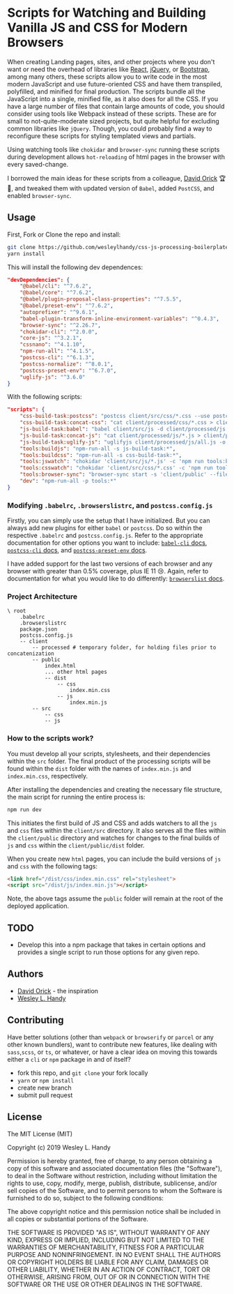 # Scripts for Watching and Building Vanilla JS and CSS for Modern Browsers

When creating Landing pages, sites, and other projects where you don't want or need the overhead of libraries like [React](https://reactjs.org), [jQuery](https://jquery.com/), or [Bootstrap](https://getbootstrap.com/), among many others, these scripts allow you to write code in the most modern JavaScript and use future-oriented CSS and have them transpiled, polyfilled, and minified for final production. The scripts bundle all the JavaScript into a single, minified file, as it also does for all the CSS. If you have a large number of files that contain large amounts of code, you should consider using tools like Webpack instead of these scripts. These are for small to not-quite-moderate sized projects, but quite helpful for excluding common libraries like `jQuery`. Though, you could probably find a way to reconfigure these scripts for styling templated views and partials.

Using watching tools like `chokidar` and `browser-sync` running these scripts during development allows `hot-reloading` of html pages in the browser with every saved-change.

I borrowed the main ideas for these scripts from a colleague, [David Orick](https://github.com/dorickweb) :trophy: :1st_place_medal:, and tweaked them with updated version of `Babel`, added `PostCSS`, and enabled `browser-sync`. 

## Usage

First, Fork or Clone the repo and install:

```bash
git clone https://github.com/wesleylhandy/css-js-processing-boilerplate.git
yarn install
```

This will install the following dev dependences:

```json
"devDependencies": {
    "@babel/cli": "^7.6.2",
    "@babel/core": "^7.6.2",
    "@babel/plugin-proposal-class-properties": "^7.5.5",
    "@babel/preset-env": "^7.6.2",
    "autoprefixer": "^9.6.1",
    "babel-plugin-transform-inline-environment-variables": "^0.4.3",
    "browser-sync": "^2.26.7",
    "chokidar-cli": "^2.0.0",
    "core-js": "^3.2.1",
    "cssnano": "^4.1.10",
    "npm-run-all": "^4.1.5",
    "postcss-cli": "^6.1.3",
    "postcss-normalize": "^8.0.1",
    "postcss-preset-env": "^6.7.0",
    "uglify-js": "^3.6.0"
}
```

With the following scripts:

```json
"scripts": {
    "css-build-task:postcss": "postcss client/src/css/*.css --use postcss-preset-env cssnano -d client/processed/css/ ",
    "css-build-task:concat-css": "cat client/processed/css/*.css > client/public/dist/css/index.min.css",
    "js-build-task:babel": "babel client/src/js -d client/processed/js --presets=@babel/preset-env",
    "js-build-task:concat-js": "cat client/processed/js/*.js > client/processed/js/all.js",
    "js-build-task:uglify-js": "uglifyjs client/processed/js/all.js -o client/public/dist/js/index.min.js -c -m",
    "tools:buildjs": "npm-run-all -s js-build-task:*",
    "tools:buildcss": "npm-run-all -s css-build-task:*",
    "tools:jswatch": "chokidar 'client/src/js/*.js' -c 'npm run tools:buildjs'",
    "tools:csswatch": "chokidar 'client/src/css/*.css' -c 'npm run tools:buildcss'",
    "tools:browser-sync": "browser-sync start -s 'client/public' --files 'client/public/dist/css/*.css' 'client/public/dist/js/*.js'",
    "dev": "npm-run-all -p tools:*"
}
```

### Modifying `.babelrc`, `.browserslistrc`, and `postcss.config.js`

Firstly, you can simply use the setup that I have initialized. But you can always add new plugins for either `babel` or `postcss`. Do so within the respective `.babelrc` and `postcss.config.js`. Refer to the appropriate documentation for other options you want to include: [`babel-cli` docs](https://babeljs.io/docs/en/babel-cli), [`postcss-cli` docs](https://github.com/postcss/postcss-cli), and [`postcss-preset-env` docs](https://preset-env.cssdb.org/).

I have added support for the last two versions of each browser and any browser with greater than 0.5% coverage, plus IE 11 :cry:. Again, refer to documentation for what you would like to do differently: [`browserslist` docs](https://github.com/browserslist/browserslist).

### Project Architecture

```
\ root
    .babelrc
    .browserslistrc
    package.json
    postcss.config.js
    -- client
        -- processed # temporary folder, for holding files prior to concatenization
        -- public
            index.html
            ... other html pages
            -- dist
                -- css
                    index.min.css
                -- js
                    index.min.js
        -- src
            -- css
            -- js
```

### How to the scripts work?

You must develop all your scripts, stylesheets, and their dependencies within the `src` folder. The final product of the processing scripts will be found within the `dist` folder with the names of `index.min.js` and `index.min.css`, respectively.

After installing the dependencies and creating the necessary file structure, the main script for running the entire process is:

```bash
npm run dev
```

This initiates the first build of JS and CSS and adds watchers to all the `js` and `css` files within the `client/src` directory. It also serves all the files within the `client/public` directory and watches for changes to the final builds of `js` and `css` within the `client/public/dist` folder. 

When you create new `html` pages, you can include the build versions of `js` and `css` with the following tags:

```html
<link href="/dist/css/index.min.css" rel="stylesheet">
<script src="/dist/js/index.min.js"></script>
```

Note, the above tags assume the `public` folder will remain at the root of the deployed application.

## TODO

 - Develop this into a npm package that takes in certain options and provides a single script to run those options for any given repo.


## Authors

 - [David Orick](https://github.com/dorickweb) - the inspiration
 - [Wesley L. Handy](https://github.com/wesleylhandy)

## Contributing

Have better solutions (other than `webpack` or `browserify` or `parcel` or any other known bundlers), want to contribute new features, like dealing with `sass`,`scss`, or `ts`, or whatever, or have a clear idea on moving this towards either a `cli` or `npm` package in and of itself?

 - fork this repo, and `git clone` your fork locally
 - `yarn` or `npm install`
 - create new branch
 - submit pull request

## License

The MIT License (MIT)

Copyright (c) 2019 Wesley L. Handy

Permission is hereby granted, free of charge, to any person obtaining a copy of this software and associated documentation files (the "Software"), to deal in the Software without restriction, including without limitation the rights to use, copy, modify, merge, publish, distribute, sublicense, and/or sell copies of the Software, and to permit persons to whom the Software is furnished to do so, subject to the following conditions:

The above copyright notice and this permission notice shall be included in all copies or substantial portions of the Software.

THE SOFTWARE IS PROVIDED "AS IS", WITHOUT WARRANTY OF ANY KIND, EXPRESS OR IMPLIED, INCLUDING BUT NOT LIMITED TO THE WARRANTIES OF MERCHANTABILITY, FITNESS FOR A PARTICULAR PURPOSE AND NONINFRINGEMENT. IN NO EVENT SHALL THE AUTHORS OR COPYRIGHT HOLDERS BE LIABLE FOR ANY CLAIM, DAMAGES OR OTHER LIABILITY, WHETHER IN AN ACTION OF CONTRACT, TORT OR OTHERWISE, ARISING FROM, OUT OF OR IN CONNECTION WITH THE SOFTWARE OR THE USE OR OTHER DEALINGS IN THE SOFTWARE.